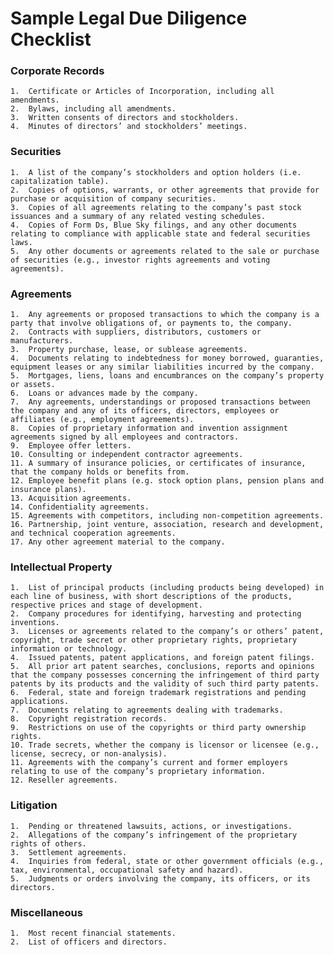 # Sample Legal Due Diligence Checklist

### Corporate Records	
	1.	Certificate or Articles of Incorporation, including all amendments.
	2.	Bylaws, including all amendments.
	3.  Written consents of directors and stockholders.				
	4.  Minutes of directors’ and stockholders’ meetings.
						 	
### Securities
	1.	A list of the company’s stockholders and option holders (i.e. capitalization table).
	2.	Copies of options, warrants, or other agreements that provide for purchase or acquisition of company securities.
	3.	Copies of all agreements relating to the company’s past stock issuances and a summary of any related vesting schedules.
	4.	Copies of Form Ds, Blue Sky filings, and any other documents relating to compliance with applicable state and federal securities laws.
	5.	Any other documents or agreements related to the sale or purchase of securities (e.g., investor rights agreements and voting agreements).	
	
### Agreements					
	1.	Any agreements or proposed transactions to which the company is a party that involve obligations of, or payments to, the company.
	2.	Contracts with suppliers, distributors, customers or manufacturers.
	3.	Property purchase, lease, or sublease agreements.
	4.	Documents relating to indebtedness for money borrowed, guaranties, equipment leases or any similar liabilities incurred by the company.
	5.	Mortgages, liens, loans and encumbrances on the company’s property or assets.
	6.	Loans or advances made by the company.
	7.	Any agreements, understandings or proposed transactions between the company and any of its officers, directors, employees or affiliates (e.g., employment agreements).
	8.	Copies of proprietary information and invention assignment agreements signed by all employees and contractors.
	9.	Employee offer letters.
	10.	Consulting or independent contractor agreements.
	11.	A summary of insurance policies, or certificates of insurance, that the company holds or benefits from.
	12.	Employee benefit plans (e.g. stock option plans, pension plans and insurance plans).
	13.	Acquisition agreements.
	14.	Confidentiality agreements.					
	15.	Agreements with competitors, including non-competition agreements.
	16.	Partnership, joint venture, association, research and development, and technical cooperation agreements.
	17.	Any other agreement material to the company.					
							
### Intellectual Property						
	1.	List of principal products (including products being developed) in each line of business, with short descriptions of the products, respective prices and stage of development.					
	2.	Company procedures for identifying, harvesting and protecting inventions.					
	3.	Licenses or agreements related to the company’s or others’ patent, copyright, trade secret or other proprietary rights, proprietary information or technology.					
	4.	Issued patents, patent applications, and foreign patent filings.					
	5.	All prior art patent searches, conclusions, reports and opinions that the company possesses concerning the infringement of third party patents by its products and the validity of such third party patents.					
	6.	Federal, state and foreign trademark registrations and pending applications.					
	7.	Documents relating to agreements dealing with trademarks.					
	8.	Copyright registration records.					
	9.	Restrictions on use of the copyrights or third party ownership rights.					
	10.	Trade secrets, whether the company is licensor or licensee (e.g., license, secrecy, or non-analysis).					
	11.	Agreements with the company’s current and former employers relating to use of the company’s proprietary information.					
	12.	Reseller agreements.					
							
### Litigation						
	1.	Pending or threatened lawsuits, actions, or investigations.					
	2.	Allegations of the company’s infringement of the proprietary rights of others.
	3.	Settlement agreements.
	4.	Inquiries from federal, state or other government officials (e.g., tax, environmental, occupational safety and hazard).
	5.	Judgments or orders involving the company, its officers, or its directors.
							
### Miscellaneous						
	1.	Most recent financial statements.		
	2.	List of officers and directors.
